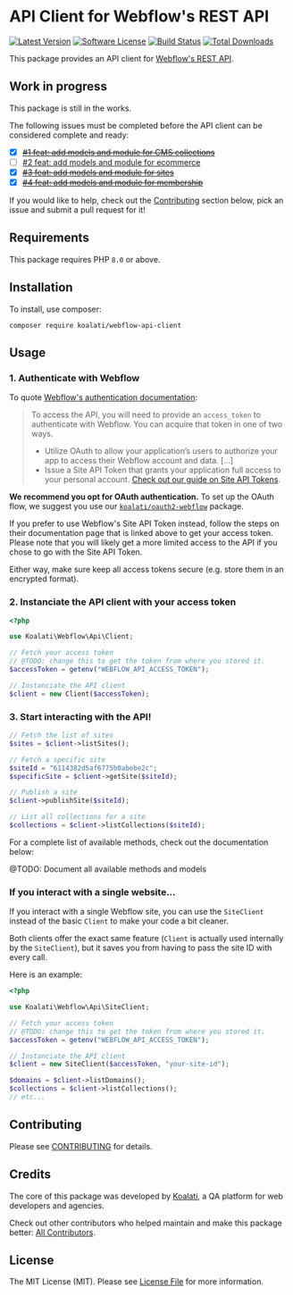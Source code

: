 # API Client for Webflow's REST API

[![Latest Version](https://img.shields.io/packagist/v/koalati/webflow-api-client?style=flat-square)](https://github.com/koalatiapp/webflow-api-client/releases)
[![Software License](https://img.shields.io/badge/license-MIT-brightgreen.svg?style=flat-square)](LICENSE.md)
[![Build Status](https://img.shields.io/github/actions/workflow/status/koalatiapp/webflow-api-client/ci.yml?style=flat-square)](https://github.com/koalatiapp/webflow-api-client/actions)
[![Total Downloads](https://img.shields.io/packagist/dt/koalati/webflow-api-client.svg?style=flat-square)](https://packagist.org/packages/koalati/webflow-api-client)

This package provides an API client for [Webflow's REST API](https://developers.webflow.com/reference).

## Work in progress

This package is still in the works.

The following issues must be completed before the API client can be considered complete and ready:

- [X] ~~[#1 feat: add models and module for CMS collections](https://github.com/koalatiapp/webflow-api-client/issues/1)~~
- [ ] [#2 feat: add models and module for ecommerce](https://github.com/koalatiapp/webflow-api-client/issues/2)
- [X] ~~[#3 feat: add models and module for sites](https://github.com/koalatiapp/webflow-api-client/issues/3)~~
- [X] ~~[#4 feat: add models and module for membership](https://github.com/koalatiapp/webflow-api-client/issues/4)~~

If you would like to help, check out the [Contributing](#contributing) section below, pick an issue and submit a pull request for it!


## Requirements

This package requires PHP `8.0` or above.


## Installation

To install, use composer:

```
composer require koalati/webflow-api-client
```

## Usage

### 1. Authenticate with Webflow

To quote [Webflow's authentication documentation](https://developers.webflow.com/docs/authentication):

> To access the API, you will need to provide an `access_token` to authenticate with Webflow. You can acquire that token in one of two ways.
> - Utilize OAuth to allow your application’s users to authorize your app to access their Webflow account and data. [...]
> - Issue a Site API Token that grants your application full access to your personal account. [Check out our guide on Site API Tokens](https://developers.webflow.com/docs/access-token).

**We recommend you opt for OAuth authentication.** To set up the OAuth flow, we suggest you use our [`koalati/oauth2-webflow`](https://github.com/koalatiapp/oauth2-webflow) package.

If you prefer to use Webflow's Site API Token instead, follow the steps on their documentation page that is linked above to get your access token. Please note that you will likely get a more limited access to the API if you chose to go with the Site API Token.

Either way, make sure keep all access tokens secure (e.g. store them in an encrypted format).

### 2. Instanciate the API client with your access token

```php
<?php

use Koalati\Webflow\Api\Client;

// Fetch your access token 
// @TODO: change this to get the token from where you stored it.
$accessToken = getenv("WEBFLOW_API_ACCESS_TOKEN");

// Instanciate the API client
$client = new Client($accessToken);
```

### 3. Start interacting with the API!

```php
// Fetch the list of sites
$sites = $client->listSites();

// Fetch a specific site
$siteId = "6114382d5af6775b0abebe2c";
$specificSite = $client->getSite($siteId);

// Publish a site
$client->publishSite($siteId);

// List all collections for a site
$collections = $client->listCollections($siteId);
```

For a complete list of available methods, check out the documentation below:

@TODO: Document all available methods and models

### If you interact with a single website...

If you interact with a single Webflow site, you can use the `SiteClient` 
instead of the basic `Client` to make your code a bit cleaner.

Both clients offer the exact same feature (`Client` is actually used internally
by the `SiteClient`), but it saves you from having to pass the site ID with 
every call.

Here is an example:

```php
<?php

use Koalati\Webflow\Api\SiteClient;

// Fetch your access token 
// @TODO: change this to get the token from where you stored it.
$accessToken = getenv("WEBFLOW_API_ACCESS_TOKEN");

// Instanciate the API client
$client = new SiteClient($accessToken, "your-site-id");

$domains = $client->listDomains();
$collections = $client->listCollections();
// etc...
```


## Contributing

Please see [CONTRIBUTING](https://github.com/koalatiapp/webflow-api-client/blob/main/CONTRIBUTING.md) for details.


## Credits

The core of this package was developed by [Koalati](https://www.koalati.com/), 
a QA platform for web developers and agencies.

Check out other contributors who helped maintain and make this package better: [All Contributors](https://github.com/koalatiapp/webflow-api-client/contributors).


## License

The MIT License (MIT). Please see [License File](https://github.com/koalatiapp/webflow-api-client/blob/main/LICENSE) for more information.
